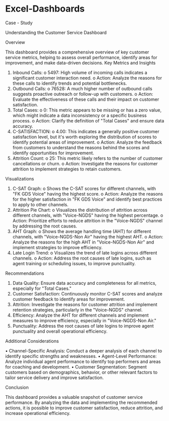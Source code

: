 # Excel-Dashboards
Case - Study

Understanding the Customer Service Dashboard

Overview

This dashboard provides a comprehensive overview of key customer service metrics, helping to assess overall performance, identify areas for improvement, and make data-driven decisions.
Key Metrics and Insights
1. Inbound Calls:
o 5497: High volume of incoming calls indicates a significant customer interaction need.
o Action: Analyze the reasons for these calls to identify trends and potential bottlenecks.
2. Outbound Calls:
o 76528: A much higher number of outbound calls suggests proactive outreach or follow-up with customers.
o Action: Evaluate the effectiveness of these calls and their impact on customer satisfaction.
3. Total Cases:
o 0: This metric appears to be missing or has a zero value, which might indicate a data inconsistency or a specific business process.
o Action: Clarify the definition of "Total Cases" and ensure data accuracy.
4. C-SATISFACTION:
o 4.00: This indicates a generally positive customer satisfaction level, but it's worth exploring the distribution of scores to identify potential areas of improvement.
o Action: Analyze the feedback from customers to understand the reasons behind the scores and identify opportunities for improvement.
5. Attrition Count:
o 25: This metric likely refers to the number of customer cancellations or churn.
o Action: Investigate the reasons for customer attrition to implement strategies to retain customers.

Visualizations

1. C-SAT Graph:
o Shows the C-SAT scores for different channels, with "FK GDS Voice" having the highest score.
o Action: Analyze the reasons for the higher satisfaction in "FK GDS Voice" and identify best practices to apply to other channels.
2. Attrition Pie Chart:
o Visualizes the distribution of attrition across different channels, with "Voice-NGDS" having the highest percentage.
o Action: Prioritize efforts to reduce attrition in the "Voice-NGDS" channel by addressing the root causes.
3. AHT Graph:
o Shows the average handling time (AHT) for different channels, with "Voice-NGDS-Non Air" having the highest AHT.
o Action: Analyze the reasons for the high AHT in "Voice-NGDS-Non Air" and implement strategies to improve efficiency.
4. Late Login Trend:
o Visualizes the trend of late logins across different channels.
o Action: Address the root causes of late logins, such as agent training or scheduling issues, to improve punctuality.

Recommendations

1. Data Quality: Ensure data accuracy and completeness for all metrics, especially for "Total Cases."
2. Customer Satisfaction: Continuously monitor C-SAT scores and analyze customer feedback to identify areas for improvement.
3. Attrition: Investigate the reasons for customer attrition and implement retention strategies, particularly in the "Voice-NGDS" channel.
4. Efficiency: Analyze the AHT for different channels and implement measures to improve efficiency, especially in "Voice-NGDS-Non Air."
5. Punctuality: Address the root causes of late logins to improve agent punctuality and overall operational efficiency.

Additional Considerations

• Channel-Specific Analysis: Conduct a deeper analysis of each channel to identify specific strengths and weaknesses.
• Agent-Level Performance: Analyze individual agent performance to identify top performers and areas for coaching and development.
• Customer Segmentation: Segment customers based on demographics, behavior, or other relevant factors to tailor service delivery and improve satisfaction.

Conclusion

This dashboard provides a valuable snapshot of customer service performance. By analyzing the data and implementing the recommended actions, it is possible to improve customer satisfaction, reduce attrition, and increase operational efficiency.

